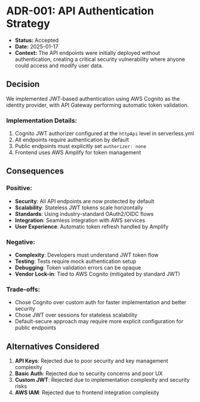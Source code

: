 # ADR-001: API Authentication Strategy

- **Status:** Accepted
- **Date:** 2025-01-17
- **Context:** The API endpoints were initially deployed without authentication, creating a critical security vulnerability where anyone could access and modify user data.

## Decision

We implemented JWT-based authentication using AWS Cognito as the identity provider, with API Gateway performing automatic token validation.

### Implementation Details:
1. Cognito JWT authorizer configured at the `httpApi` level in serverless.yml
2. All endpoints require authentication by default
3. Public endpoints must explicitly set `authorizer: none`
4. Frontend uses AWS Amplify for token management

## Consequences

### Positive:
- **Security**: All API endpoints are now protected by default
- **Scalability**: Stateless JWT tokens scale horizontally
- **Standards**: Using industry-standard OAuth2/OIDC flows
- **Integration**: Seamless integration with AWS services
- **User Experience**: Automatic token refresh handled by Amplify

### Negative:
- **Complexity**: Developers must understand JWT token flow
- **Testing**: Tests require mock authentication setup
- **Debugging**: Token validation errors can be opaque
- **Vendor Lock-in**: Tied to AWS Cognito (mitigated by standard JWT)

### Trade-offs:
- Chose Cognito over custom auth for faster implementation and better security
- Chose JWT over sessions for stateless scalability
- Default-secure approach may require more explicit configuration for public endpoints

## Alternatives Considered

1. **API Keys**: Rejected due to poor security and key management complexity
2. **Basic Auth**: Rejected due to security concerns and poor UX
3. **Custom JWT**: Rejected due to implementation complexity and security risks
4. **AWS IAM**: Rejected due to frontend integration complexity